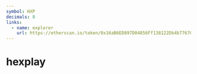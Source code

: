 ```yaml
---
symbol: HXP
decimals: 8
links:
  - name: explorer
    url: https://etherscan.io/token/0x16aB6ED897D04856Ff138122Db4b7767078a20F3
---
```


# hexplay
